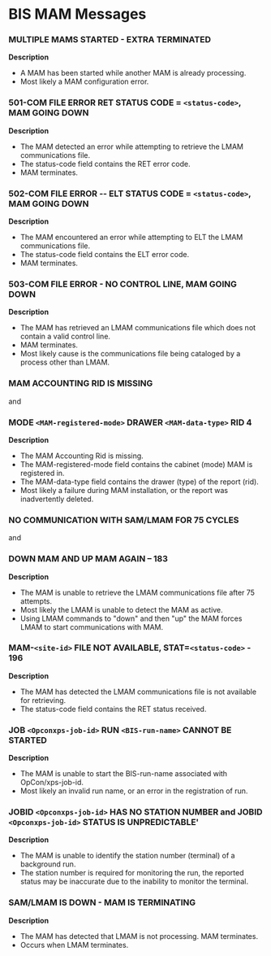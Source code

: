 # BIS MAM Messages

### MULTIPLE MAMS STARTED - EXTRA TERMINATED

**Description**

* A MAM has been started while another MAM is already processing.
* Most likely a MAM configuration error.

### 501-COM FILE ERROR RET STATUS CODE = ```<status-code>```, MAM GOING DOWN

**Description**

* The MAM detected an error while attempting to retrieve the LMAM communications file.
* The status-code field contains the RET error code.
* MAM terminates.

### 502-COM FILE ERROR -- ELT STATUS CODE = ```<status-code>```, MAM GOING DOWN

**Description**

* The MAM encountered an error while attempting to ELT the LMAM communications file.
* The status-code field contains the ELT error code.
* MAM terminates.

### 503-COM FILE ERROR - NO CONTROL LINE, MAM GOING DOWN

**Description**

* The MAM has retrieved an LMAM communications file which does not contain a valid control line.
* MAM terminates.
* Most likely cause is the communications file being cataloged by a process other than LMAM.

### MAM ACCOUNTING RID IS MISSING 

and 

### MODE ```<MAM-registered-mode>``` DRAWER ```<MAM-data-type>``` RID 4

**Description**

* The MAM Accounting Rid is missing.
* The MAM-registered-mode field contains the cabinet (mode) MAM is registered in.
* The MAM-data-type field contains the drawer (type) of the report (rid).
* Most likely a failure during MAM installation, or the report was inadvertently deleted.

### NO COMMUNICATION WITH SAM/LMAM FOR 75 CYCLES 

and 

### DOWN MAM AND UP MAM AGAIN – 183

**Description**

* The MAM is unable to retrieve the LMAM communications file after 75 attempts.
* Most likely the LMAM is unable to detect the MAM as active.
* Using LMAM commands to "down" and then "up" the MAM forces LMAM to start communications with MAM.

### MAM-```<site-id>``` FILE NOT AVAILABLE, STAT=```<status-code>``` - 196	

**Description**

* The MAM has detected the LMAM communications file is not available for retrieving.
* The status-code field contains the RET status received.

### JOB ```<Opconxps-job-id>``` RUN ```<BIS-run-name>``` CANNOT BE STARTED

**Description**

* The MAM is unable to start the BIS-run-name associated with OpCon/xps-job-id.
* Most likely an invalid run name, or an error in the registration of run.

### JOBID ```<Opconxps-job-id>``` HAS NO STATION NUMBER and JOBID ```<Opconxps-job-id>``` STATUS IS UNPREDICTABLE'

**Description**

* The MAM is unable to identify the station number (terminal) of a background run.
* The station number is required for monitoring the run, the reported status may be inaccurate due to the inability to monitor the terminal.

### SAM/LMAM IS DOWN - MAM IS TERMINATING

**Description**

* The MAM has detected that LMAM is not processing. MAM terminates.
* Occurs when LMAM terminates.